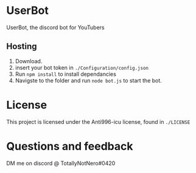 # UserBot
UserBot, the discord bot for YouTubers

## Hosting
1. Download.
2. insert your bot token in `./Configuration/config.json`
3. Run `npm install` to install dependancies
4. Navigste to the folder and run `node bot.js` to start the bot.


# License
This project is licensed under the Anti996-icu license, found in `./LICENSE`

# Questions and feedback 
DM me on discord @ TotallyNotNero#0420
